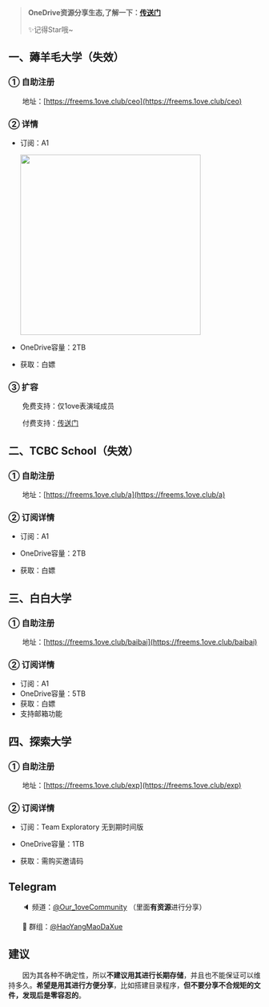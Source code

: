 >  **OneDrive资源分享生态,了解一下：[传送门](https://1ove.club/1oveCommunity.html)**
>
>  
>
>  ✨记得Star哦~

## 一、薅羊毛大学（失效）

### ① 自助注册

&emsp;&emsp;地址：[https://freems.1ove.club/ceo](https://freems.1ove.club/ceo)

### ② 详情

* 订阅：A1

  <img src="https://cdn.jsdelivr.net/gh/qiantigers/p000i000c/PicGo/1588486277071a675b9243c1ddebb.jpg" width=360 />

* OneDrive容量：2TB

* 获取：白嫖

### ③ 扩容

&emsp;&emsp;免费支持：仅1ove表演域成员

&emsp;&emsp;付费支持：[传送门](https://shop.1ove.club/buy/7)

## 二、TCBC School（失效）

### ① 自助注册

&emsp;&emsp;地址：[https://freems.1ove.club/a](https://freems.1ove.club/a)

### ② 订阅详情

* 订阅：A1

* OneDrive容量：2TB

* 获取：白嫖

## 三、白白大学

### ① 自助注册

&emsp;&emsp;地址：[https://freems.1ove.club/baibai](https://freems.1ove.club/baibai)

### ② 订阅详情

* 订阅：A1
* OneDrive容量：5TB
* 获取：白嫖
* 支持邮箱功能

## 四、探索大学

### ① 自助注册

&emsp;&emsp;地址：[https://freems.1ove.club/exp](https://freems.1ove.club/exp)

### ② 订阅详情

* 订阅：Team Exploratory 无到期时间版

* OneDrive容量：1TB

* 获取：需购买邀请码


## Telegram

&emsp;&emsp;🔈 频道：[@Our_1oveCommunity](https://t.me/Our_1oveCommunity) （里面**有资源**进行分享）

&emsp;&emsp;💬 群组：[@HaoYangMaoDaXue](https://t.me/HaoYangMaoDaXue)

## 建议

&emsp;&emsp;因为其各种不确定性，所以**不建议用其进行长期存储**，并且也不能保证可以维持多久。**希望是用其进行方便分享**，比如搭建目录程序，**但不要分享不合规矩的文件，发现后是零容忍的**。

